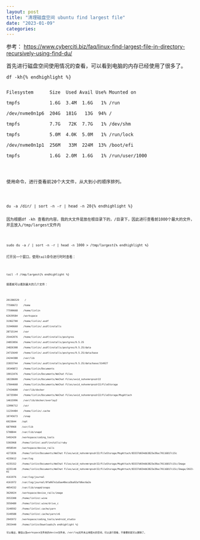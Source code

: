 ```yaml
---
layout: post
title: "清理磁盘空间 ubuntu find largest file"
date: "2023-01-09"
categories: 
---
```

<p>参考： <a href="https://www.cyberciti.biz/faq/linux-find-largest-file-in-directory-recursively-using-find-du/">https://www.cyberciti.biz/faq/linux-find-largest-file-in-directory-recursively-using-find-du/</a></p>

<p>首先进行磁盘空间使用情况的查看，可以看到电脑的内存已经使用了很多了。</p>

<pre>
<code>df -kh{% endhighlight %}

<p>Filesystem&nbsp;&nbsp;&nbsp;&nbsp;&nbsp; Size&nbsp; Used Avail Use% Mounted on<br />
tmpfs&nbsp;&nbsp;&nbsp;&nbsp;&nbsp;&nbsp;&nbsp;&nbsp;&nbsp;&nbsp; 1.6G&nbsp; 3.4M&nbsp; 1.6G&nbsp;&nbsp; 1% /run<br />
/dev/nvme0n1p6&nbsp; 204G&nbsp; 181G&nbsp;&nbsp; 13G&nbsp; 94% /<br />
tmpfs&nbsp;&nbsp;&nbsp;&nbsp;&nbsp;&nbsp;&nbsp;&nbsp;&nbsp;&nbsp; 7.7G&nbsp;&nbsp; 72K&nbsp; 7.7G&nbsp;&nbsp; 1% /dev/shm<br />
tmpfs&nbsp;&nbsp;&nbsp;&nbsp;&nbsp;&nbsp;&nbsp;&nbsp;&nbsp;&nbsp; 5.0M&nbsp; 4.0K&nbsp; 5.0M&nbsp;&nbsp; 1% /run/lock<br />
/dev/nvme0n1p1&nbsp; 256M&nbsp;&nbsp; 33M&nbsp; 224M&nbsp; 13% /boot/efi<br />
tmpfs&nbsp;&nbsp;&nbsp;&nbsp;&nbsp;&nbsp;&nbsp;&nbsp;&nbsp;&nbsp; 1.6G&nbsp; 2.0M&nbsp; 1.6G&nbsp;&nbsp; 1% /run/user/1000</p>

<p>使用命令，进行查看前20个大文件，从大到小的顺序排列。</p>

<pre>
<code>du -a /dir/ | sort -n -r | head -n 20{% endhighlight %}

<p>因为根据df -kh 查看的内容，我的大文件是放在根目录下的，/目录下，因此进行查看前1000个最大的文件，并且放入/tmp/largest文件内</p>

<pre>
<code>sudo du -a / | sort -n -r | head -n 1000 &gt; /tmp/largest{% endhighlight %}

<p>打开另一个窗口，使用tail命令进行时时查看：</p>

<pre>
<code>tail -f /tmp/largest{% endhighlight %}

<p>接着就可以看到最大的几个文件：</p>

<pre>
<code>201386529&nbsp;&nbsp; &nbsp;/

77590672&nbsp;&nbsp; &nbsp;/home

77590668&nbsp;&nbsp; &nbsp;/home/linlin

62639584&nbsp;&nbsp; &nbsp;/workspace

31962700&nbsp;&nbsp; &nbsp;/home/linlin/.asdf

31940660&nbsp;&nbsp; &nbsp;/home/linlin/.asdf/installs

28715144&nbsp;&nbsp; &nbsp;/var

25442076&nbsp;&nbsp; &nbsp;/home/linlin/.asdf/installs/postgres

24853856&nbsp;&nbsp; &nbsp;/home/linlin/.asdf/installs/postgres/9.5.25

24826308&nbsp;&nbsp; &nbsp;/home/linlin/.asdf/installs/postgres/9.5.25/data

24715640&nbsp;&nbsp; &nbsp;/home/linlin/.asdf/installs/postgres/9.5.25/data/base

24244388&nbsp;&nbsp; &nbsp;/var/lib

22833744&nbsp;&nbsp; &nbsp;/home/linlin/.asdf/installs/postgres/9.5.25/data/base/314927

19349872&nbsp;&nbsp; &nbsp;/home/linlin/Documents

19013476&nbsp;&nbsp; &nbsp;/home/linlin/Documents/WeChat Files

18228600&nbsp;&nbsp; &nbsp;/home/linlin/Documents/WeChat Files/wxid_nohxnmrqnsdr22

17844668&nbsp;&nbsp; &nbsp;/home/linlin/Documents/WeChat Files/wxid_nohxnmrqnsdr22/FileStorage

17434600&nbsp;&nbsp; &nbsp;/var/lib/docker

16735904&nbsp;&nbsp; &nbsp;/home/linlin/Documents/WeChat Files/wxid_nohxnmrqnsdr22/FileStorage/MsgAttach

14615996&nbsp;&nbsp; &nbsp;/var/lib/docker/overlay2

12096712&nbsp;&nbsp; &nbsp;/usr

11234484&nbsp;&nbsp; &nbsp;/home/linlin/.cache

10745673&nbsp;&nbsp; &nbsp;/snap

6923044&nbsp;&nbsp; &nbsp;/opt

6879968&nbsp;&nbsp; &nbsp;/usr/lib

5708844&nbsp;&nbsp; &nbsp;/var/lib/snapd

5492420&nbsp;&nbsp; &nbsp;/workspace/coding_tools

5302068&nbsp;&nbsp; &nbsp;/home/linlin/.asdf/installs/ruby

4958544&nbsp;&nbsp; &nbsp;/workspace/devise_rails

4272836&nbsp;&nbsp; &nbsp;/home/linlin/Documents/WeChat Files/wxid_nohxnmrqnsdr22/FileStorage/MsgAttach/83337d654db3823e39ac70116817c15c

4235612&nbsp;&nbsp; &nbsp;/var/log

4235152&nbsp;&nbsp; &nbsp;/home/linlin/Documents/WeChat Files/wxid_nohxnmrqnsdr22/FileStorage/MsgAttach/83337d654db3823e39ac70116817c15c/Image

4235148&nbsp;&nbsp; &nbsp;/home/linlin/Documents/WeChat Files/wxid_nohxnmrqnsdr22/FileStorage/MsgAttach/83337d654db3823e39ac70116817c15c/Image/2023-01

4161976&nbsp;&nbsp; &nbsp;/var/log/journal

4161972&nbsp;&nbsp; &nbsp;/var/log/journal/0fa067e1a5ae40eca3ba92afd6ec6a2e

4054332&nbsp;&nbsp; &nbsp;/var/lib/snapd/snaps

3626024&nbsp;&nbsp; &nbsp;/workspace/devise_rails/image

3553308&nbsp;&nbsp; &nbsp;/home/linlin/.wine

3550480&nbsp;&nbsp; &nbsp;/home/linlin/.wine/drive_c

3140592&nbsp;&nbsp; &nbsp;/home/linlin/.cache/yarn

3140588&nbsp;&nbsp; &nbsp;/home/linlin/.cache/yarn/v6

2945972&nbsp;&nbsp; &nbsp;/workspace/coding_tools/android_studio

2933440&nbsp;&nbsp; &nbsp;/home/linlin/Downloads{% endhighlight %}

<p>可以看出，微信以及workspace文件夹的devise文件夹，/var/log文件夹占用很大的空间。可以进行查看，不重要的就可以删除了。</p>

